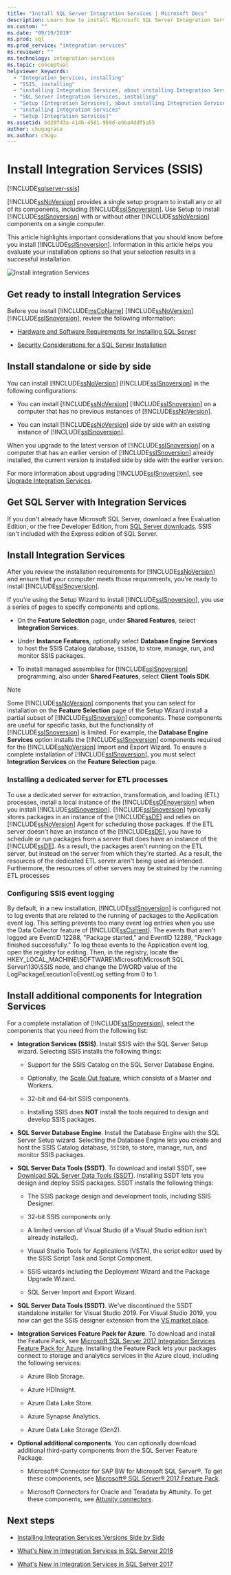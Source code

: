```yaml
---
title: "Install SQL Server Integration Services | Microsoft Docs"
description: Learn how to install Microsoft SQL Server Integration Services (SSIS) and how to get other downloads for SSIS
ms.custom: ""
ms.date: "09/19/2019"
ms.prod: sql
ms.prod_service: "integration-services"
ms.reviewer: ""
ms.technology: integration-services
ms.topic: conceptual
helpviewer_keywords: 
  - "Integration Services, installing"
  - "SSIS, installing"
  - "installing Integration Services, about installing Integration Services"
  - "SQL Server Integration Services, installing"
  - "Setup [Integration Services], about installing Integration Services"
  - "installing Integration Services"
  - "Setup [Integration Services]"
ms.assetid: bd20fd3a-414b-4581-959d-ebba4ddf5a55
author: chugugrace
ms.author: chugu
---
```


# Install Integration Services (SSIS)

[!INCLUDE[sqlserver-ssis](../../includes/applies-to-version/sqlserver-ssis.md)]

[!INCLUDE[ssNoVersion](../../includes/ssnoversion-md.md)] provides a single setup program to install any or all of its components, including [!INCLUDE[ssISnoversion](../../includes/ssisnoversion-md.md)]. Use Setup to install [!INCLUDE[ssISnoversion](../../includes/ssisnoversion-md.md)] with or without other [!INCLUDE[ssNoVersion](../../includes/ssnoversion-md.md)] components on a single computer.

 This article highlights important considerations that you should know before you install [!INCLUDE[ssISnoversion](../../includes/ssisnoversion-md.md)]. Information in this article helps you evaluate your installation options so that your selection results in a successful installation.

![Install integration Services](install-integration-services/install-integration-services-sql-setup.png)

## Get ready to install Integration Services

Before you install [!INCLUDE[msCoName](../../includes/msconame-md.md)] [!INCLUDE[ssNoVersion](../../includes/ssnoversion-md.md)] [!INCLUDE[ssISnoversion](../../includes/ssisnoversion-md.md)], review the following information:

- [Hardware and Software Requirements for Installing SQL Server](../../sql-server/install/hardware-and-software-requirements-for-installing-sql-server.md)

- [Security Considerations for a SQL Server Installation](../../sql-server/install/security-considerations-for-a-sql-server-installation.md)

## Install standalone or side by side

You can install [!INCLUDE[ssNoVersion](../../includes/ssnoversion-md.md)] [!INCLUDE[ssISnoversion](../../includes/ssisnoversion-md.md)] in the following configurations:

- You can install [!INCLUDE[ssNoVersion](../../includes/ssnoversion-md.md)] [!INCLUDE[ssISnoversion](../../includes/ssisnoversion-md.md)] on a computer that has no previous instances of [!INCLUDE[ssNoVersion](../../includes/ssnoversion-md.md)].

- You can install [!INCLUDE[ssNoVersion](../../includes/ssnoversion-md.md)] side by side with an existing instance of [!INCLUDE[ssISnoversion](../../includes/ssisnoversion-md.md)].

When you upgrade to the latest version of [!INCLUDE[ssISnoversion](../../includes/ssisnoversion-md.md)] on a computer that has an earlier version of [!INCLUDE[ssISnoversion](../../includes/ssisnoversion-md.md)] already installed, the current version is installed side by side with the earlier version.

For more information about upgrading [!INCLUDE[ssISnoversion](../../includes/ssisnoversion-md.md)], see [Upgrade Integration Services](../../integration-services/install-windows/upgrade-integration-services.md).

## Get SQL Server with Integration Services

If you don't already have Microsoft SQL Server, download a free Evaluation Edition, or the free Developer Edition, from [SQL Server downloads](https://www.microsoft.com/sql-server/sql-server-downloads). SSIS isn't included with the Express edition of SQL Server.

## Install Integration Services

 After you review the installation requirements for [!INCLUDE[ssNoVersion](../../includes/ssnoversion-md.md)] and ensure that your computer meets those requirements, you're ready to install [!INCLUDE[ssISnoversion](../../includes/ssisnoversion-md.md)].

If you're using the Setup Wizard to install [!INCLUDE[ssISnoversion](../../includes/ssisnoversion-md.md)], you use a series of pages to specify components and options.

- On the **Feature Selection** page, under **Shared Features**, select **Integration Services**.

- Under **Instance Features**, optionally select **Database Engine Services** to host the SSIS Catalog database, `SSISDB`, to store, manage, run, and monitor SSIS packages.

- To install managed assemblies for [!INCLUDE[ssISnoversion](../../includes/ssisnoversion-md.md)] programming, also under **Shared Features**, select **Client Tools SDK**.

> [!NOTE]
> Some [!INCLUDE[ssNoVersion](../../includes/ssnoversion-md.md)] components that you can select for installation on the **Feature Selection** page of the Setup Wizard install a partial subset of [!INCLUDE[ssISnoversion](../../includes/ssisnoversion-md.md)] components. These components are useful for specific tasks, but the functionality of [!INCLUDE[ssISnoversion](../../includes/ssisnoversion-md.md)] is limited. For example, the **Database Engine Services** option installs the [!INCLUDE[ssISnoversion](../../includes/ssisnoversion-md.md)] components required for the [!INCLUDE[ssNoVersion](../../includes/ssnoversion-md.md)] Import and Export Wizard. To ensure a complete installation of [!INCLUDE[ssISnoversion](../../includes/ssisnoversion-md.md)], you must select **Integration Services** on the **Feature Selection** page.

### Installing a dedicated server for ETL processes

To use a dedicated server for extraction, transformation, and loading (ETL) processes, install a local instance of the [!INCLUDE[ssDEnoversion](../../includes/ssdenoversion-md.md)] when you install [!INCLUDE[ssISnoversion](../../includes/ssisnoversion-md.md)]. [!INCLUDE[ssISnoversion](../../includes/ssisnoversion-md.md)] typically stores packages in an instance of the [!INCLUDE[ssDE](../../includes/ssde-md.md)] and relies on [!INCLUDE[ssNoVersion](../../includes/ssnoversion-md.md)] Agent for scheduling those packages. If the ETL server doesn't have an instance of the [!INCLUDE[ssDE](../../includes/ssde-md.md)], you have to schedule or run packages from a server that does have an instance of the [!INCLUDE[ssDE](../../includes/ssde-md.md)]. As a result, the packages aren't running on the ETL server, but instead on the server from which they're started. As a result, the resources of the dedicated ETL server aren't being used as intended. Furthermore, the resources of other servers may be strained by the running ETL processes

### Configuring SSIS event logging

By default, in a new installation, [!INCLUDE[ssISnoversion](../../includes/ssisnoversion-md.md)] is configured not to log events that are related to the running of packages to the Application event log. This setting prevents too many event log entries when you use the Data Collector feature of [!INCLUDE[ssCurrent](../../includes/sscurrent-md.md)]. The events that aren't logged are EventID 12288, "Package started," and EventID 12289, "Package finished successfully." To log these events to the Application event log, open the registry for editing. Then, in the registry, locate the HKEY_LOCAL_MACHINE\SOFTWARE\Microsoft\Microsoft SQL Server\130\SSIS node, and change the DWORD value of the LogPackageExecutionToEventLog setting from 0 to 1.

## Install additional components for Integration Services

For a complete installation of [!INCLUDE[ssISnoversion](../../includes/ssisnoversion-md.md)], select the components that you need from the following list:

- **Integration Services (SSIS)**. Install SSIS with the SQL Server Setup wizard. Selecting SSIS installs the following things:

  - Support for the SSIS Catalog on the SQL Server Database Engine.

  - Optionally, the [Scale Out feature](../scale-out/walkthrough-set-up-integration-services-scale-out.md), which consists of a Master and Workers.

  - 32-bit and 64-bit SSIS components.

  - Installing SSIS does **NOT** install the tools required to design and develop SSIS packages.

- **SQL Server Database Engine**. Install the Database Engine with the SQL Server Setup wizard. Selecting the Database Engine lets you create and host the SSIS Catalog database, `SSISDB`, to store, manage, run, and monitor SSIS packages.

- **SQL Server Data Tools (SSDT)**. To download and install SSDT, see [Download SQL Server Data Tools (SSDT)](../../ssdt/download-sql-server-data-tools-ssdt.md). Installing SSDT lets you design and deploy SSIS packages. SSDT installs the following things:

  - The SSIS package design and development tools, including SSIS Designer.

  - 32-bit SSIS components only.

  - A limited version of Visual Studio (if a Visual Studio edition isn't already installed).

  - Visual Studio Tools for Applications (VSTA), the script editor used by the SSIS Script Task and Script Component.

  - SSIS wizards including the Deployment Wizard and the Package Upgrade Wizard.

  - SQL Server Import and Export Wizard.

- **SQL Server Data Tools (SSDT)**. We've discontinued the SSDT standalone installer for Visual Studio 2019. For Visual Studio 2019, you now can get the SSIS designer extension from the [VS market place](https://marketplace.visualstudio.com/items?itemName=SSIS.SqlServerIntegrationServicesProjects&ssr=false#overview).

- **Integration Services Feature Pack for Azure**. To download and install the Feature Pack, see [Microsoft SQL Server 2017 Integration Services Feature Pack for Azure](https://docs.microsoft.com/sql/integration-services/azure-feature-pack-for-integration-services-ssis?view=sql-server-2017). Installing the Feature Pack lets your packages connect to storage and analytics services in the Azure cloud, including the following services:

  - Azure Blob Storage.

  - Azure HDInsight.

  - Azure Data Lake Store.

  - Azure Synapse Analytics.

  - Azure Data Lake Storage (Gen2).

- **Optional additional components**. You can optionally download additional third-party components from the SQL Server Feature Package.

  - Microsoft® Connector for SAP BW for Microsoft SQL Server®. To get these components, see [Microsoft® SQL Server® 2017 Feature Pack](https://www.microsoft.com/download/details.aspx?id=55992).

  - Microsoft Connectors for Oracle and Teradata by Attunity. To get these components, see [Attunity connectors](../attunity-connectors.md).

## Next steps

- [Installing Integration Services Versions Side by Side](installing-integration-services-versions-side-by-side.md)

- [What's New in Integration Services in SQL Server 2016](../what-s-new-in-integration-services-in-sql-server-2016.md)

- [What's New in Integration Services in SQL Server 2017](../what-s-new-in-integration-services-in-sql-server-2017.md)
